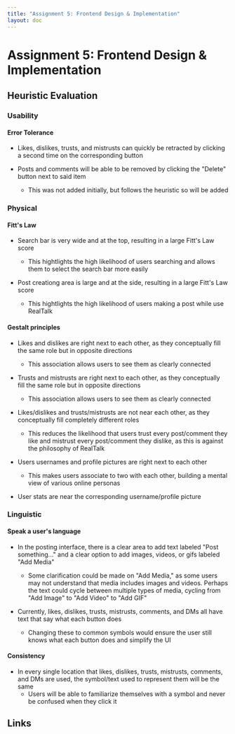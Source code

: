 ```yaml
---
title: "Assignment 5: Frontend Design & Implementation"
layout: doc
---
```


# Assignment 5: Frontend Design & Implementation

## Heuristic Evaluation

### Usability

#### Error Tolerance

* Likes, dislikes, trusts, and mistrusts can quickly be retracted by clicking a second time on the corresponding button

* Posts and comments will be able to be removed by clicking the "Delete" button next to said item
    * This was not added initially, but follows the heuristic so will be added

### Physical

#### Fitt's Law

* Search bar is very wide and at the top, resulting in a large Fitt's Law score
    * This hightlights the high likelihood of users searching and allows them to select the search bar more easily

* Post creationg area is large and at the side, resulting in a large Fitt's Law score
    * This hightlights the high likelihood of users making a post while use RealTalk

#### Gestalt principles

* Likes and dislikes are right next to each other, as they conceptually fill the same role but in opposite directions
    * This association allows users to see them as clearly connected

* Trusts and mistrusts are right next to each other, as they conceptually fill the same role but in opposite directions
    * This association allows users to see them as clearly connected

* Likes/dislikes and trusts/mistrusts are not near each other, as they conceptually fill completely different roles
    * This reduces the likelihood that users trust every post/comment they like and mistrust every post/comment they dislike, as this is against the philosophy of RealTalk

* Users usernames and profile pictures are right next to each other
    * This makes users associate to two with each other, building a mental view of various online personas

* User stats are near the corresponding username/profile picture

### Linguistic

#### Speak a user's language

* In the posting interface, there is a clear area to add text labeled "Post something..." and a clear option to add images, videos, or gifs labeled "Add Media"
    * Some clarification could be made on "Add Media," as some users may not understand that media includes images and videos. Perhaps the text could cycle between multiple types of media, cycling from "Add Image" to "Add Video" to "Add GIF"

* Currently, likes, dislikes, trusts, mistrusts, comments, and DMs all have text that say what each button does
    * Changing these to common symbols would ensure the user still knows what each button does and simplify the UI

#### Consistency 

* In every single location that likes, dislikes, trusts, mistrusts, comments, and DMs are used, the symbol/text used to represent them will be the same
    * Users will be able to familiarize themselves with a symbol and never be confused when they click it

## Links
